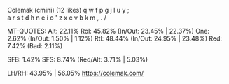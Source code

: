 Colemak (cmini) (12 likes)
  q w f p g  j l u y ;  
  a r s t d  h n e i o '
  z x c v b  k m , . /  

MT-QUOTES:
  Alt: 22.11%
  Rol: 45.82%   (In/Out: 23.45% | 22.37%)
  One:  2.62%   (In/Out:  1.50% |  1.12%)
  Rtl: 48.44%   (In/Out: 24.95% | 23.48%)
  Red:  7.42%   (Bad:     2.11%)

  SFB: 1.42%
  SFS: 8.74%    (Red/Alt: 3.71% | 5.03%)

  LH/RH: 43.95% | 56.05%
  https://colemak.com/